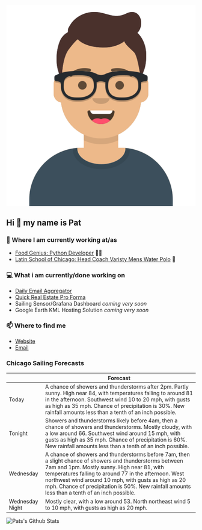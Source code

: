 [![Social banner for p-j-falconer](https://raw.githubusercontent.com/P-J-FALCONER/P-J-FALCONER/master/assets/avataaars.svg)](https://patfalconer.com/)
## Hi :wave: my name is Pat

### 💼 Where I am currently working at/as
- [Food Genius: Python Developer](https://getfoodgenius.com/) 🍔🐍
- [Latin School of Chicago: Head Coach Varisty Mens Water Polo](https://www.latinschool.org/) 🤽


### 💻 What i am currently/done working on
 - [Daily Email Aggregator](https://github.com/P-J-FALCONER/dott_daily_mail)
 - [Quick Real Estate Pro Forma](https://github.com/P-J-FALCONER/henry)
 - Sailing Sensor/Grafana Dashboard *coming very soon*
 - Google Earth KML Hosting Solution *coming very soon*

### 📫 Where to find me
 - [Website](https://patfalconer.com/)
 - [Email](mailto:patrick.j.falconer@gmail.com)


### Chicago Sailing Forecasts
|   | Forecast  |
|---|---|
| Today | A chance of showers and thunderstorms after 2pm. Partly sunny. High near 84, with temperatures falling to around 81 in the afternoon. Southwest wind 10 to 20 mph, with gusts as high as 35 mph. Chance of precipitation is 30%. New rainfall amounts less than a tenth of an inch possible. |
| Tonight | Showers and thunderstorms likely before 4am, then a chance of showers and thunderstorms. Mostly cloudy, with a low around 66. Southwest wind around 15 mph, with gusts as high as 35 mph. Chance of precipitation is 60%. New rainfall amounts less than a tenth of an inch possible. |
| Wednesday | A chance of showers and thunderstorms before 7am, then a slight chance of showers and thunderstorms between 7am and 1pm. Mostly sunny. High near 81, with temperatures falling to around 77 in the afternoon. West northwest wind around 10 mph, with gusts as high as 20 mph. Chance of precipitation is 50%. New rainfall amounts less than a tenth of an inch possible. |
| Wednesday Night | Mostly clear, with a low around 53. North northeast wind 5 to 10 mph, with gusts as high as 20 mph. |

![Pats's Github Stats](https://github-readme-stats.vercel.app/api?username=p-j-falconer&show_icons=true&theme=radical)
